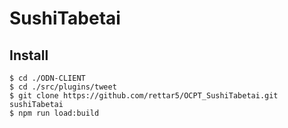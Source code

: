 # SushiTabetai
## Install

```
$ cd ./ODN-CLIENT
$ cd ./src/plugins/tweet
$ git clone https://github.com/rettar5/OCPT_SushiTabetai.git sushiTabetai
$ npm run load:build
```
